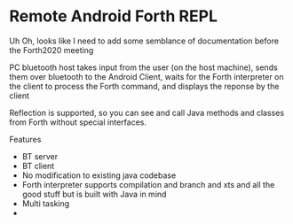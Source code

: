 # Remote Android Forth REPL 
Uh Oh, looks like I need to add some semblance of documentation before the Forth2020 meeting


PC bluetooth host takes input from the user (on the host machine), sends them over bluetooth to the Android Client, waits for the Forth interpreter on the client to process the Forth command, and displays the reponse by the client

Reflection is supported, so you can see and call Java methods and classes from Forth without special interfaces.

Features
- BT server
- BT client
- No modification to existing java codebase
- Forth interpreter supports compilation and branch and xts and all the good stuff but is built with Java in mind
- Multi tasking
- 
